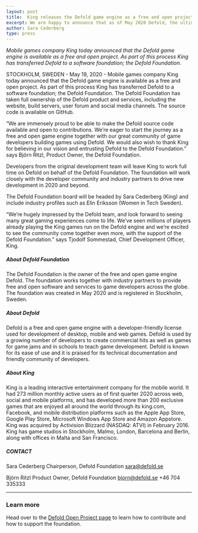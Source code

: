 ```yaml
---
layout: post
title:  King releases the Defold game engine as a free and open project
excerpt: We are happy to announce that as of May 2020 Defold, the ultimate game engine for web and mobile, is available as a free and open project!
author: Sara Cederberg
type: press
---
```


_Mobile games company King today announced that the Defold game engine is available as a free and open project. As part of this process King has transferred Defold to a software foundation; the Defold Foundation._

STOCKHOLM, SWEDEN - May 19, 2020 - Mobile games company King today announced that the Defold game engine is available as a free and open project. As part of this process King has transferred Defold to a software foundation; the Defold Foundation. The Defold Foundation has taken full ownership of the Defold product and services, including the website, build servers, user forum and social media channels. The source code is available on GitHub.

“We are immensely proud to be able to make the Defold source code available and open to contributions. We’re eager to start the journey as a free and open game engine together with our great community of game developers building games using Defold. We would also wish to thank King for believing in our vision and entrusting Defold to the Defold Foundation.” says Björn Ritzl, Product Owner, the Defold Foundation.

Developers from the original development team will leave King to work full time on Defold on behalf of the Defold Foundation. The foundation will work closely with the developer community and industry partners to drive new development in 2020 and beyond.

The Defold Foundation board will be headed by Sara Cederberg (King) and include industry profiles such as Elin Eriksson (Women in Tech Sweden).

“We’re hugely impressed by the Defold team, and look forward to seeing many great gaming experiences come to life. We’ve seen millions of players already playing the King games run on the Defold engine and we’re excited to see the community come together even more, with the support of the Defold Foundation.” says Tjodolf Sommestad, Chief Development Officer, King.

##### About Defold Foundation
The Defold Foundation is the owner of the free and open game engine Defold. The foundation works together with industry partners to provide free and open software and services to game developers across the globe. The foundation was created in May 2020 and is registered in Stockholm, Sweden.

##### About Defold
Defold is a free and open game engine with a developer-friendly license used for development of desktop, mobile and web games. Defold is used by a growing number of developers to create commercial hits as well as games for game jams and in schools to teach game development. Defold is known for its ease of use and it is praised for its technical documentation and friendly community of developers.

##### About King
King is a leading interactive entertainment company for the mobile world. It had 273 million monthly active users as of first quarter 2020 across web, social and mobile platforms, and has developed more than 200 exclusive games that are enjoyed all around the world through its king.com, Facebook, and mobile distribution platforms such as the Apple App Store, Google Play Store, Microsoft Windows App Store and Amazon Appstore. King was acquired by Activision Blizzard (NASDAQ: ATVI) in February 2016. King has game studios in Stockholm, Malmo, London, Barcelona and Berlin, along with offices in Malta and San Francisco.

##### CONTACT
Sara Cederberg
Chairperson, Defold Foundation
sara@defold.se

Björn Ritzl
Product Owner, Defold Foundation
bjorn@defold.se
+46 704 335333

---

### Learn more
Head over to the [Defold Open Project page](/open) to learn how to contribute and how to support the foundation.
